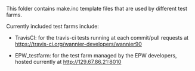 This folder contains make.inc template files that are used by different
test farms.

Currently included test farms include:

- TravisCI: for the travis-ci tests running at each commit/pull requests
  at https://travis-ci.org/wannier-developers/wannier90

- EPW_testfarm: for the test farm managed by the EPW developers, hosted
  currently at http://129.67.86.21:8010
